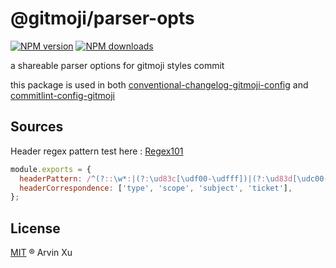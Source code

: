 # @gitmoji/parser-opts

[![NPM version][version-image]][version-url] [![NPM downloads][download-image]][download-url]

a shareable parser options for gitmoji styles commit

this package is used in both [conventional-changelog-gitmoji-config](../changelog) and [commitlint-config-gitmoji](../config)

## Sources

Header regex pattern test here : [Regex101](https://regex101.com/r/YxXWi5/11)

```js
module.exports = {
  headerPattern: /^(?::\w*:|(?:\ud83c[\udf00-\udfff])|(?:\ud83d[\udc00-\ude4f\ude80-\udeff])|[\u2600-\u2B55])\s(?<type>\w*)(?:\((?<scope>.*)\))?!?:\s(?<subject>(?:(?!#).)*(?:(?!\s).))\s?(?<ticket>#\d*)?$/,
  headerCorrespondence: ['type', 'scope', 'subject', 'ticket'],
};
```

## License

[MIT](../../LICENSE) ® Arvin Xu

<!-- npm url -->

[version-image]: http://img.shields.io/npm/v/@gitmoji/parser-opts.svg?color=deepgreen&label=latest
[version-url]: http://npmjs.org/package/@gitmoji/parser-opts
[download-image]: https://img.shields.io/npm/dm/@gitmoji/parser-opts.svg
[download-url]: https://npmjs.org/package/@gitmoji/parser-opts
